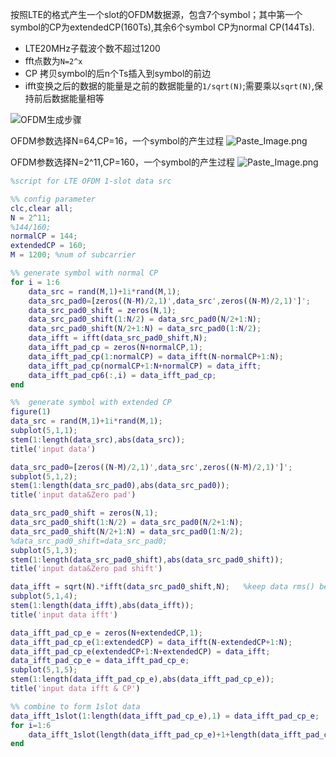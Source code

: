 按照LTE的格式产生一个slot的OFDM数据源，包含7个symbol；其中第一个symbol的CP为extendedCP(160Ts),其余6个symbol CP为normal CP(144Ts).

- LTE20MHz子载波个数不超过1200
- fft点数为`N=2^x`
- CP 拷贝symbol的后n个Ts插入到symbol的前边
- ifft变换之后的数据的能量是之前的数据能量的`1/sqrt(N)`;需要乘以`sqrt(N)`,保持前后数据能量相等

![OFDM生成步骤](http://upload-images.jianshu.io/upload_images/1667747-ea74cc6c7adcdf22.png?imageMogr2/auto-orient/strip%7CimageView2/2/w/1240)

OFDM参数选择N=64,CP=16，一个symbol的产生过程
![Paste_Image.png](http://upload-images.jianshu.io/upload_images/1667747-84eed08e0ff437c3.png?imageMogr2/auto-orient/strip%7CimageView2/2/w/1240)

OFDM参数选择N=2^11,CP=160，一个symbol的产生过程
![Paste_Image.png](http://upload-images.jianshu.io/upload_images/1667747-d163fd9bdaf7d1e9.png?imageMogr2/auto-orient/strip%7CimageView2/2/w/1240)

```matlab
%script for LTE OFDM 1-slot data src 

%% config parameter
clc,clear all;
N = 2^11;
%144/160;
normalCP = 144;
extendedCP = 160;
M = 1200; %num of subcarrier

%% generate symbol with normal CP
for i = 1:6
    data_src = rand(M,1)+1i*rand(M,1);
    data_src_pad0=[zeros((N-M)/2,1)',data_src',zeros((N-M)/2,1)']';
    data_src_pad0_shift = zeros(N,1);
    data_src_pad0_shift(1:N/2) = data_src_pad0(N/2+1:N);
    data_src_pad0_shift(N/2+1:N) = data_src_pad0(1:N/2);
    data_ifft = ifft(data_src_pad0_shift,N);
    data_ifft_pad_cp = zeros(N+normalCP,1);
    data_ifft_pad_cp(1:normalCP) = data_ifft(N-normalCP+1:N);
    data_ifft_pad_cp(normalCP+1:N+normalCP) = data_ifft;
    data_ifft_pad_cp6(:,i) = data_ifft_pad_cp;
end

%%  generate symbol with extended CP
figure(1)
data_src = rand(M,1)+1i*rand(M,1);
subplot(5,1,1);
stem(1:length(data_src),abs(data_src));
title('input data')

data_src_pad0=[zeros((N-M)/2,1)',data_src',zeros((N-M)/2,1)']';
subplot(5,1,2);
stem(1:length(data_src_pad0),abs(data_src_pad0));
title('input data&Zero pad')

data_src_pad0_shift = zeros(N,1);
data_src_pad0_shift(1:N/2) = data_src_pad0(N/2+1:N);
data_src_pad0_shift(N/2+1:N) = data_src_pad0(1:N/2);
%data_src_pad0_shift=data_src_pad0;
subplot(5,1,3);
stem(1:length(data_src_pad0_shift),abs(data_src_pad0_shift));
title('input data&Zero pad shift')

data_ifft = sqrt(N).*ifft(data_src_pad0_shift,N);   %keep data rms() before/after ifft equalify
subplot(5,1,4);
stem(1:length(data_ifft),abs(data_ifft));
title('input data ifft')

data_ifft_pad_cp_e = zeros(N+extendedCP,1);
data_ifft_pad_cp_e(1:extendedCP) = data_ifft(N-extendedCP+1:N);
data_ifft_pad_cp_e(extendedCP+1:N+extendedCP) = data_ifft;
data_ifft_pad_cp_e = data_ifft_pad_cp_e;
subplot(5,1,5);
stem(1:length(data_ifft_pad_cp_e),abs(data_ifft_pad_cp_e));
title('input data ifft & CP')

%% combine to form 1slot data
data_ifft_1slot(1:length(data_ifft_pad_cp_e),1) = data_ifft_pad_cp_e;
for i=1:6
    data_ifft_1slot(length(data_ifft_pad_cp_e)+1+length(data_ifft_pad_cp)*(i-1):length(data_ifft_pad_cp_e)+length(data_ifft_pad_cp)*i,1) = data_ifft_pad_cp6(:,i);
end
```

